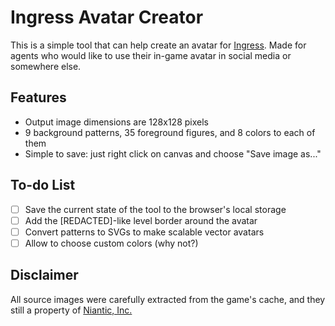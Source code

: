 # Ingress Avatar Creator
This is a simple tool that can help create an avatar for [Ingress](https://ingress.com). Made for agents who would like to use their in-game avatar in social media or somewhere else.

## Features
* Output image dimensions are 128x128 pixels
* 9 background patterns, 35 foreground figures, and 8 colors to each of them
* Simple to save: just right click on canvas and choose "Save image as..."

## To-do List
* [ ] Save the current state of the tool to the browser's local storage
* [ ] Add the [REDACTED]-like level border around the avatar
* [ ] Convert patterns to SVGs to make scalable vector avatars
* [ ] Allow to choose custom colors (why not?)

## Disclaimer
All source images were carefully extracted from the game's cache, and they still a property of [Niantic, Inc.](https://nianticlabs.com)
